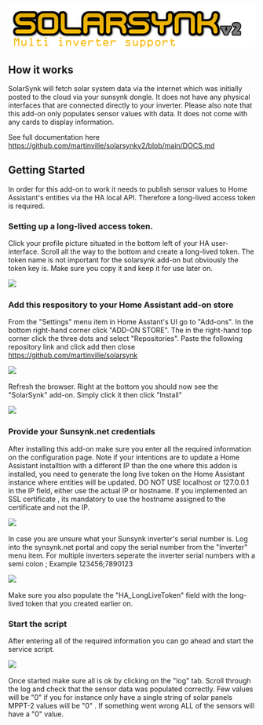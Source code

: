 ![](https://github.com/martinville/solarsynk_test/blob/main/logo.png)

## How it works
SolarSynk will fetch solar system data via the internet which was initially posted to the cloud via your sunsynk dongle. It does not have any physical interfaces that are connected directly to your inverter. 
Please also note that this add-on only populates sensor values with data. It does not come with any cards to display information.

See full documentation here
https://github.com/martinville/solarsynkv2/blob/main/DOCS.md

## Getting Started

In order for this add-on to work it needs to publish sensor values to Home Assistant's entities via the HA local API. Therefore a long-lived access token is required.

### Setting up a long-lived access token.
Click your profile picture situated in the bottom left of your HA user-interface. Scroll all the way to the bottom and create a long-lived token. The token name is not important for the solarsynk add-on but obviously the token key is. Make sure you copy it and keep it for use later on.

![](https://github.com/martinville/solarsynk/blob/main/longlivetoken.png)

### Add this respository to your Home Assistant add-on store
From the "Settings" menu item in Home Asstant's UI go to "Add-ons". In the bottom right-hand corner click "ADD-ON STORE". The in the right-hand top corner click the three dots and select "Repositories".
Paste the following repository link and click add then close https://github.com/martinville/solarsynk

![](https://github.com/martinville/solarsynk/blob/main/addrepo.png)

Refresh the browser. Right at the bottom you should now see the "SolarSynk" add-on. Simply click it then click "Install"

![](https://github.com/martinville/solarsynk/blob/main/solarsynkaddon.png)


### Provide your Sunsynk.net credentials
After installing this add-on make sure you enter all the required information on the configuration page. Note if your intentions are to update a Home Assistant installtion with a different IP than the one where this addon is installed, you need to generate the long live token on the Home Assistant instance where entities will be updated. 
DO NOT USE localhost or 127.0.0.1 in the IP field, either use the actual IP or hostname. If you implemented an SSL certificate , its mandatory to use the hostname assigned to the certificate and not the IP. 

![](https://github.com/martinville/solarsynk/blob/main/configuration.png)

In case you are unsure what your Sunsynk inverter's serial number is. Log into the synsynk.net portal and copy the serial number from the "Inverter" menu item.
For multiple inverters seperate the inverter serial numbers with a semi colon ; Example 123456;7890123

![](https://github.com/martinville/solarsynk/blob/main/sunserial.png)

Make sure you also populate the "HA_LongLiveToken" field with the long-lived token that you created earlier on.

### Start the script
After entering all of the required information you can go ahead and start the service script.

![](https://github.com/martinville/solarsynk/blob/main/solarsynkstarted.png)

Once started make sure all is ok by clicking on the "log" tab. Scroll through the log and check that the sensor data was populated correctly.
Few values will be "0" if you for instance only have a single string of solar panels MPPT-2 values will be "0" . If something went wrong ALL of the sensors will have a "0" value. 


